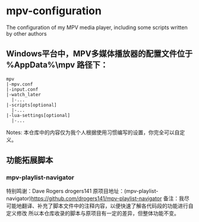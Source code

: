 # mpv-configuration
The configuration of my MPV media player, including some scripts written by other authors

## Windows平台中，MPV多媒体播放器的配置文件位于 %AppData%\mpv 路径下：
```
mpv
|-mpv.conf
|-input.conf
|-watch_later
  |-...
|-scripts[optional]
  |-...
|-lua-settings[optional]
  |-...
```
Notes: 本仓库中的内容仅为我个人根据使用习惯编写的设置，你完全可以自定义。

## 功能拓展脚本
### mpv-playlist-navigator
特别鸣谢：Dave Rogers drogers141
原项目地址：(mpv-playlist-navigator)https://github.com/drogers141/mpv-playlist-navigator
备注：我尽可能地翻译、补充了脚本文件中的注释内容，以便快速了解各代码段的功能进行自定义修改
      所以本仓库收录的脚本与原项目有一定的差异，但整体功能不变。
